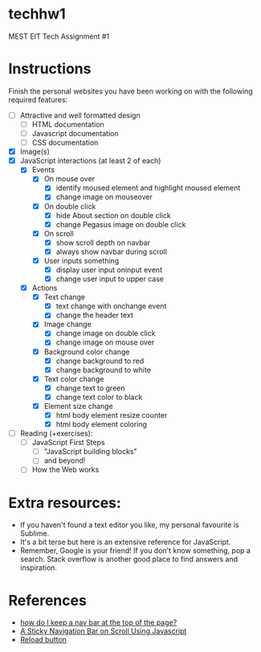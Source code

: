 # techhw1
MEST EIT Tech Assignment #1

# Instructions
Finish the personal websites you have been working on with the following required features:
- [ ] Attractive and well formatted design
   - [ ] HTML documentation
   - [ ] Javascript documentation
   - [ ] CSS documentation
- [x] Image(s)
- [x] JavaScript interactions (at least 2 of each)
    - [x] Events
      - [x] On mouse over
        - [x] identify moused element and highlight moused element
        - [x] change image on mouseover
      - [x] On double click
        - [x] hide About section on double click
        - [x] change Pegasus image on double click
      - [x] On scroll
        - [x] show scroll depth on navbar
        - [x] always show navbar during scroll
      - [x] User inputs something
        - [x] display user input oninput event
        - [x] change user input to upper case 
    - [x] Actions
      - [x] Text change
        - [x] text change with onchange event
        - [x] change the header text
      - [x] Image change
        - [x] change image on double click
        - [x] change image on mouse over
      - [x] Background color change
        - [x] change background to red
        - [x] change background to white
      - [x] Text color change
        - [x] change text to green
        - [x] change text color to black
      - [x] Element size change
        - [x] html body element resize counter
        - [x] html body element coloring
- [ ] Reading (+exercises):
   - [ ] JavaScript First Steps 
      - [ ] "JavaScript building blocks" 
      - [ ] and beyond!
   - [ ] How the Web works

# Extra resources:
* If you haven't found a text editor you like, my personal favourite is Sublime.
* It's a bit terse but here is an extensive reference for JavaScript.
* Remember, Google is your friend! If you don't know something, pop a search. Stack overflow is another good place to find answers and inspiration.



# References

* [how do I keep a nav bar at the top of the page?](https://stackoverflow.com/a/37689664)
* [A Sticky Navigation Bar on Scroll Using Javascript](http://www.mattmorgante.com/technology/sticky-navigation-bar-javascript)
* [Reload button](https://stackoverflow.com/a/9620565)
